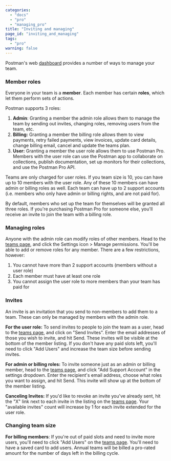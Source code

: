```yaml
---
categories: 
  - "docs"
  - "pro"
  - "managing_pro"
title: "Inviting and managing"
page_id: "inviting_and_managing"
tags: 
  - "pro"
warning: false
---
```


Postman's web [dashboard](https://app.getpostman.com/dashboard/teams) provides a number of ways to manage your team.

### Member roles

Everyone in your team is a **member**. Each member has certain **roles**, which let them perform sets of actions.

Postman supports 3 roles:

   1.  **Admin**: Granting a member the admin role allows them to manage the team by sending out invites, changing roles, removing users from the team, etc.
   2.  **Billing:** Granting a member the billing role allows them to view payments, retry failed payments, view invoices, update card details, change billing email, cancel and update the teams plan.    
   3.  **User:** Granting a member the user role allows them to use Postman Pro. Members with the user role can use the Postman app to collaborate on collections, publish documentation, set up monitors for their collections, and use the Postman Pro API.

Teams are only charged for user roles. If you team size is 10, you can have up to 10 members with the user role. Any of these 10 members can have admin or billing roles as well. Each team can have up to 2 support accounts (i.e. members who only have admin or billing rights, and are not paid for).

By default, members who set up the team for themselves will be granted all three roles. If you're purchasing Postman Pro for someone else, you'll receive an invite to join the team with a billing role.

### Managing roles

Anyone with the admin role can modify roles of other members. Head to the [teams page](https://app.getpostman.com/dashboard/teams), and click the Settings icon > Manage permissions. You'll be able to add or remove roles for any member. There are a few restrictions, however:

   1.  You cannot have more than 2 support accounts (members without a user role)
   2.  Each member must have at least one role
   3.  You cannot assign the user role to more members than your team has paid for

### Invites

An invite is an invitation that you send to non-members to add them to a team. These can only be managed by members with the admin role.

**For the user role:** To send invites to people to join the team as a user, head to the [teams page](https://app.getpostman.com/dashboard/teams), and click on "Send Invites". Enter the email addresses of those you wish to invite, and hit Send. These invites will be visible at the bottom of the member listing. If you don't have any paid slots left, you'll need to click "Add Users" and increase the team size before sending invites.

**For admin or billing roles:** To invite someone just as an admin or billing member, head to the [teams page](https://app.getpostman.com/dashboard/teams), and click "Add Support Account" in the settings dropdown. Enter the recipient's email address, choose what roles you want to assign, and hit Send. This invite will show up at the bottom of the member listing.

**Canceling Invites:** If you'd like to revoke an invite you've already sent, hit the "X" link next to each invite in the listing on the [teams page](https://app.getpostman.com/dashboard/teams). Your "available invites" count will increase by 1 for each invite extended for the user role.

### Changing team size

**For billing members**: If you're out of paid slots and need to invite more users, you'll need to click "Add Users" on the [teams page](https://app.getpostman.com/dashboard/teams). You'll need to have a saved card to add users. Annual teams will be billed a pro-rated amount for the number of days left in the billing cycle.
